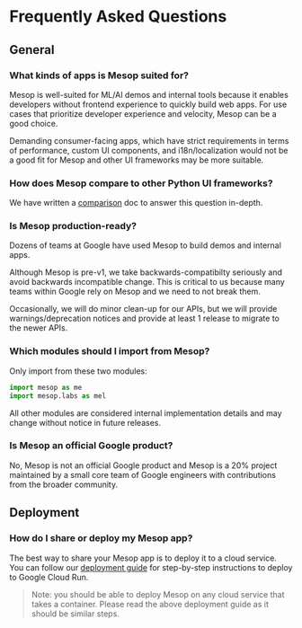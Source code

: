 # Frequently Asked Questions

## General

### What kinds of apps is Mesop suited for?

Mesop is well-suited for ML/AI demos and internal tools because it enables developers without frontend experience to quickly build web apps. For use cases that prioritize developer experience and velocity, Mesop can be a good choice.

Demanding consumer-facing apps, which have strict requirements in terms of performance, custom UI components, and i18n/localization would not be a good fit for Mesop and other UI frameworks may be more suitable.

### How does Mesop compare to other Python UI frameworks?

We have written a [comparison](./comparison.md) doc to answer this question in-depth.

### Is Mesop production-ready?

Dozens of teams at Google have used Mesop to build demos and internal apps.

Although Mesop is pre-v1, we take backwards-compatibilty seriously and avoid backwards incompatible change. This is critical to us because many teams within Google rely on Mesop and we need to not break them.

Occasionally, we will do minor clean-up for our APIs, but we will provide warnings/deprecation notices and provide at least 1 release to migrate to the newer APIs.

### Which modules should I import from Mesop?

Only import from these two modules:

```py
import mesop as me
import mesop.labs as mel
```

All other modules are considered internal implementation details and may change without notice in future releases.

### Is Mesop an official Google product?

No, Mesop is not an official Google product and Mesop is a 20% project maintained by a small core team of Google engineers with contributions from the broader community.

## Deployment

### How do I share or deploy my Mesop app?

The best way to share your Mesop app is to deploy it to a cloud service. You can follow our [deployment guide](./guides/deployment.md) for step-by-step instructions to deploy to Google Cloud Run.

> Note: you should be able to deploy Mesop on any cloud service that takes a container. Please read the above deployment guide as it should be similar steps.
